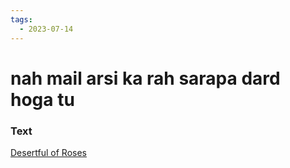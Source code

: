 ```yaml
---
tags:
  - 2023-07-14
---
```

# nah mail arsi ka rah sarapa dard hoga tu

### Text
[Desertful of Roses](http://www.columbia.edu/itc/mealac/pritchett/00garden/09c/0910/index_0910.html)

